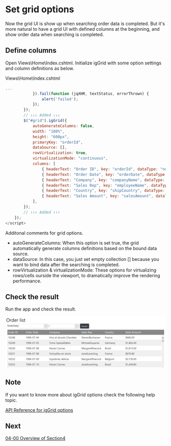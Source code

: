 # Set grid options

Now the grid UI is show up when searching order data is completed. But it's more natural to have a grid UI with defined columns at the beginning, and show order data when searching is completed.

## Define columns 
Open Views\\Home\\Index.cshtml. Initialize igGrid with some option settings and column definitions as below.

Views\\Home\\Index.cshtml

```js
...
            }).fail(function (jqXHR, textStatus, errorThrown) {
                alert('failed');
            });
        });     
        // ↓↓↓ Added ↓↓↓
        $("#grid").igGrid({
            autoGenerateColumns: false,
            width: "100%",
            height: "600px",
            primaryKey: "orderId",
            dataSource: [],
            rowVirtualization: true,
            virtualizationMode: "continuous",
            columns: [
                { headerText: "Order ID", key: "orderId", dataType: "number", width: "120px" },
                { headerText: "Order Date", key: "orderDate", dataType: "date", width: "160px", format: "yyyy-MM-dd" },
                { headerText: "Company", key: "companyName", dataType: "string", width: "220px" },
                { headerText: "Sales Rep", key: "employeeName", dataType: "string", width: "160px" },
                { headerText: "Country", key: "shipCountry", dataType: "string", width: "140px" },
                { headerText: "Sales Amount", key: "salesAmount", dataType: "number", width: "150px", format: "currency" },
            ],
        });
        // ↑↑↑ Added ↑↑↑
    });
</script>
```

Additonal comments for grid options.
- autoGenerateColumns: When this option is set true, the grid automatically generate columns definitions based on the bound data source.
- dataSource: In this case, you just set empty collection [] because you want to bind data after the searching is completed.
- rowVirtualization & virtualizationMode: These options for virtualizing rows/cells ourside the viewport, to dramatically improve the rendering performance.

## Check the result

Run the app and check the result.

![](../assets/03-04-01.png)

## Note
If you want to know more about igGrid options check the following help topic.

[API Reference for igGrid options](https://www.igniteui.com/help/api/2019.1/ui.igdatepicker#options)

## Next
[04-00 Overview of Section4](../04-Configure-Grid/04-00-Overview-of-Section4.md)